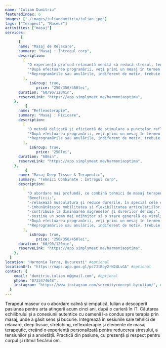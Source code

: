 ```yaml
---
name: "Iulian Dumitriu"
featuredIndex: 6
images: ["./images/iuliandumitriu/iulian.jpg"]
tags: ["Terapeut", "Maseur"]
activities: ["masaj"]
services:
       [
      {
      name: "Masaj de Relaxare",
      summary: "Masaj : Întregul corp",
      description:
        [
          "O experiență profund relaxantă menită să reducă stresul, tensiunea și anxietatea, să îmbunătățească somnul și să restabilească echilibrul interior. Ideal pentru cei care doresc o pauză blândă de reconectare cu propriul corp și starea de bine.",
          "*După efectuarea programării, veți primi un mesaj în termen de 24 de ore pentru achitarea avansului de 50%, dacă nu dețineți un abonament sau giftcard.",
          "*Reprogramările sau anulările, indiferent de motiv, trebuie efectuate cu cel puțin 48 de ore înainte de sesiune. În cazul reprogramărilor sau anulărilor cu mai puțin de 48 de ore înainte, se va pierde sesiunea dacă dețineți un giftcard sau un abonament, iar în cazul plăților individuale, avansul de 50% nu va fi returnat.",
        ],
           isGroup: true,
              price: "250/350/450lei",
      duration: "60/90/120min",
      reserveLink: "https://app.simplymeet.me/harmoniaoptima",
    },
         {
      name: "Reflexoterapie",
      summary: "Masaj : Picioare",
      description:
        [
          "O metodă delicată și eficientă de stimulare a punctelor reflexe de pe tălpi, cu efecte benefice asupra întregului organism. Sprijină procesele naturale de detoxifiere și contribuie la echilibrarea organelor interne.",
          "*După efectuarea programării, veți primi un mesaj în termen de 24 de ore pentru achitarea avansului de 50%, dacă nu dețineți un abonament sau giftcard.",
          "*Reprogramările sau anulările, indiferent de motiv, trebuie efectuate cu cel puțin 48 de ore înainte de sesiune. În cazul reprogramărilor sau anulărilor cu mai puțin de 48 de ore înainte, se va pierde sesiunea dacă dețineți un giftcard sau un abonament, iar în cazul plăților individuale, avansul de 50% nu va fi returnat.",
        ],
           isGroup: true,
              price: "250lei",
      duration: "60min",
      reserveLink: "https://app.simplymeet.me/harmoniaoptima",
    },
         {
      name: "Masaj Deep Tissue & Terapeutic",
      summary: "Tehnici Combinate : Întregul corp",
      description:
        [
          "O abordare mai profundă, ce combină tehnici de masaj terapeutic, deep tissue și stretching pentru a elibera tensiuni cronice și blocaje musculare.",
          "Beneficii:",
          "-relaxează musculatura și reduce durerile, în special cele cronice ale spatelui;",
          "-îmbunătățește mobilitatea și flexibilitatea articulațiilor;",
          "-contribuie la diminuarea migrenelor și durerilor de cap;",
          "-susține un somn mai odihnitor și o stare generală de vitalitate.",
          "*După efectuarea programării, veți primi un mesaj în termen de 24 de ore pentru achitarea avansului de 50%, dacă nu dețineți un abonament sau giftcard.",
          "*Reprogramările sau anulările, indiferent de motiv, trebuie efectuate cu cel puțin 48 de ore înainte de sesiune. În cazul reprogramărilor sau anulărilor cu mai puțin de 48 de ore înainte, se va pierde sesiunea dacă dețineți un giftcard sau un abonament, iar în cazul plăților individuale, avansul de 50% nu va fi returnat.",
        ],
           isGroup: true,
              price: "250/350/450lei",
      duration: "60/90/120min",
      reserveLink: "https://app.simplymeet.me/harmoniaoptima",
    },
  ]
location: "Harmonia Terra, Bucuresti" #optional
locationUrl: "https://maps.app.goo.gl/pc7JtBoy2rN24LvGA" #optional
contact: {
    email: "dumitriu.iulian.m@gmail.com", #optional
    phone: "0735474648",
    instagram: "https://www.instagram.com/serenityconcept.byiulian/", #optional
  }
---
```


Terapeut maseur cu o abordare calmă și empatică, Iulian a descoperit pasiunea pentru arta atingerii acum cinci ani, după o carieră în IT. Căutarea echilibrului și a conexiunii autentice cu oamenii l-a condus spre terapia prin masaj, unde a găsit sens și bucurie. Integrează în sesiunile sale tehnici de relaxare, deep tissue, stretching, reflexoterapie și elemente de masaj terapeutic, creând o experiență personalizată pentru reducerea stresului, a tensiunilor și a anxietății. Practică din pasiune, cu prezență și respect pentru corpul și ritmul fiecărui om.
